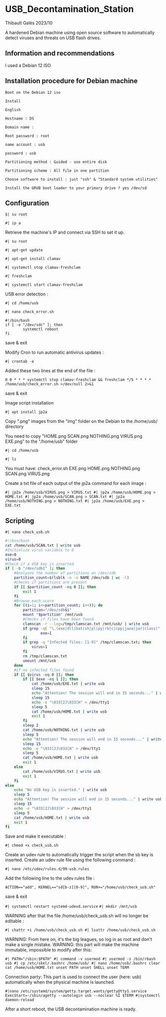 # USB_Decontamination_Station

Thibault Galès 2023/10

A hardened Debian machine using open source software to automatically detect viruses and threats on USB flash drives.

## Information and recommendations

I used a Debian 12 ISO

## Installation procedure for Debian machine

`Boot on the Debian 12 iso`

`Install`

`English`

`Hostname : DS`

`Domain name :`

`Root password : root`

`name account : usb`

`password : usb`

`Partitioning method : Guided - use entire disk`

`Partitioning scheme : All file in one partition`

`Choose software to install : just "ssh" & "Standard system utilities"`

`Install the GRUB boot loader to your primary drive ? yes /dev/sd`


## Configuration

`$| su root`

`#| ip a`

 Retrieve the machine's IP and connect via SSH to set it up.

`#| su root`

`#| apt-get update`

`#| apt-get install clamav`

`#| systemctl stop clamav-freshclam`

`#| freshclam`

`#| systemctl start clamav-freshclam`

USB error detection :

`#| cd /home/usb`

`#| nano check_error.sh`

	#!/bin/bash
	if [ -e "/dev/sdc" ]; then
    		systemctl reboot
	fi

save & exit

Modify Cron to run automatic antivirus updates :

`#| crontab -e`

Added these two lines at the end of the file :

`0 0 * * * systemctl stop clamav-freshclam && freshclam
*/5 * * * * /home/usb/check_error.sh >/dev/null 2>&1`

save & exit

Image script installation

`#| apt install jp2a`

Copy ".png" images from the "img" folder on the Debian to the /home/usb/ directory

You need to copy "HOME.png SCAN.png NOTHING.png VIRUS.png EXE.png" to the "/home/usb" folder

`#| cd /home/usb`

`#| ls`

You must have: check_error.sh EXE.png HOME.png NOTHING.png SCAN.png VIRUS.png

Create a txt file of each output of the jp2a command for each image :

`#| jp2a /home/usb/VIRUS.png > VIRUS.txt
#| jp2a /home/usb/HOME.png > HOME.txt
#| jp2a /home/usb/SCAN.png > SCAN.txt
#| jp2a /home/usb/NOTHING.png > NOTHING.txt
#| jp2a /home/usb/EXE.png > EXE.txt`

## Scripting

`#| nano check_usb.sh`

```bash
#!/bin/bash
cat /home/usb/SCAN.txt | write usb
#Initialize virus variable to 0
exe=0
virus=0
#Check if a USB key is inserted
if [ -b "/dev/sdb1" ]; then
    #Analyzes the number of partitions on /dev/sdb
    partition_count=$(lsblk -n -o NAME /dev/sdb | wc -l)
    #Checks if partitions are present
    if [[ $partition_count -eq 0 ]]; then
        exit 1
    fi
    #Browse each score
    for ((i=1; i<=partition_count; i++)); do
        partition="/dev/sdb$i"
        mount "$partition" /mnt/usb
        #Checks if files have been found
        clamscan -r --log=/tmp/clamscan.txt /mnt/usb/ | write usb
        if grep -qE "\.(exe|dll|bat|sh|pl|py|rb|c|cpp|java|jar|class)" /tmp/clamscan.txt; then
                exe=1
        fi
        if grep -q "Infected files: [1-9]" /tmp/clamscan.txt; then
            virus=1
        fi
        rm /tmp/clamscan.txt
        umount /mnt/usb
    done
    #if no infected files found
    if [[ $virus -eq 0 ]]; then
        if [[ $exe -eq 1 ]]; then
            cat /home/usb/EXE.txt | write usb
            sleep 15
            echo "Attention! The session will end in 15 seconds..." | write usb
            sleep 15
            echo -e "\033[2J\033[H" > /dev/tty1
            sleep 5
            cat /home/usb/HOME.txt | write usb
            exit 1
        fi
        sleep 2
        cat /home/usb/NOTHING.txt | write usb
        sleep 5
        echo "Attention! The session will end in 15 seconds..." | write usb
        sleep 15
        echo -e "\033[2J\033[H" > /dev/tty1
        sleep 5
        cat /home/usb/HOME.txt | write usb
        exit 1
    else
        cat /home/usb/VIRUS.txt | write usb
        exit 1
    fi
else
	echo "No USB key is inserted." | write usb
	sleep 5
	echo "Attention! The session will end in 15 seconds..." | write usb
	sleep 15
	echo -e "\033[2J\033[H" > /dev/tty1
	sleep 5
	cat /home/usb/HOME.txt | write usb
	exit 1
fi
```

Save and make it executable :

`#| chmod +x check_usb.sh`

Create an udev rule to automatically trigger the script when the sb key is inserted. Create an udev rule file using the following command :

`#| nano /etc/udev/rules.d/99-usb.rules`

Add the following line to the udev rules file :

`ACTION=="add", KERNEL=="sd[b-z][0-9]", RUN+="/home/usb/check_usb.sh"`

save & exit

`#| systemctl restart systemd-udevd.service`
`#| mkdir /mnt/usb`

WARNING after that the file /home/usb/check_usb.sh will no longer be editable :

`#| chattr +i /home/usb/check_usb.sh
#| lsattr /home/usb/check_usb.sh`

WARNING: From here on, it's the big leagues, so log in as root and don't make a single mistake.
WARNING: this part will make the machine immutable, impossible to modify after this:

`#| PATH="/sbin:$PATH"
#| command -v usermod
#| usermod -s /bin/rbash usb
#| cp /etc/skel/.bashrc /home/usb/
#| nano /home/usb/.bashrc
    clear
    cat /home/usb/HOME.txt
    unset PATH
    unset SHELL
    unset TERM`

Connection party:
This part is used to connect the user (here: usb) automatically when the physical machine is launched.

`#|nano /etc/systemd/system/getty.target.wants/getty@tty1.service
    ExecStart=-/sbin/agetty --autologin usb --noclear %I $TERM
#|systemctl daemon-reload`

After a short reboot, the USB decontamination machine is ready.



